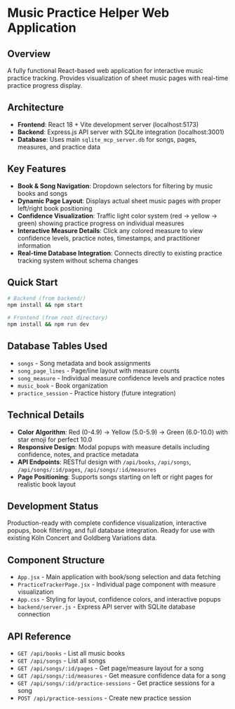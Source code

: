 # Music Practice Helper Web Application

## Overview
A fully functional React-based web application for interactive music practice tracking. Provides visualization of sheet music pages with real-time practice progress display.

## Architecture
- **Frontend**: React 18 + Vite development server (localhost:5173)
- **Backend**: Express.js API server with SQLite integration (localhost:3001)
- **Database**: Uses main `sqlite_mcp_server.db` for songs, pages, measures, and practice data

## Key Features
- **Book & Song Navigation**: Dropdown selectors for filtering by music books and songs
- **Dynamic Page Layout**: Displays actual sheet music pages with proper left/right book positioning
- **Confidence Visualization**: Traffic light color system (red → yellow → green) showing practice progress on individual measures
- **Interactive Measure Details**: Click any colored measure to view confidence levels, practice notes, timestamps, and practitioner information
- **Real-time Database Integration**: Connects directly to existing practice tracking system without schema changes

## Quick Start
```bash
# Backend (from backend/)
npm install && npm start

# Frontend (from root directory)
npm install && npm run dev
```

## Database Tables Used
- `songs` - Song metadata and book assignments
- `song_page_lines` - Page/line layout with measure counts
- `song_measure` - Individual measure confidence levels and practice notes
- `music_book` - Book organization
- `practice_session` - Practice history (future integration)

## Technical Details
- **Color Algorithm**: Red (0-4.9) → Yellow (5.0-5.9) → Green (6.0-10.0) with star emoji for perfect 10.0
- **Responsive Design**: Modal popups with measure details including confidence, notes, and practice metadata
- **API Endpoints**: RESTful design with `/api/books`, `/api/songs`, `/api/songs/:id/pages`, `/api/songs/:id/measures`
- **Page Positioning**: Supports songs starting on left or right pages for realistic book layout

## Development Status
Production-ready with complete confidence visualization, interactive popups, book filtering, and full database integration. Ready for use with existing Köln Concert and Goldberg Variations data.

## Component Structure
- `App.jsx` - Main application with book/song selection and data fetching
- `PracticeTrackerPage.jsx` - Individual page component with measure visualization
- `App.css` - Styling for layout, confidence colors, and interactive popups
- `backend/server.js` - Express API server with SQLite database connection

## API Reference
- `GET /api/books` - List all music books
- `GET /api/songs` - List all songs
- `GET /api/songs/:id/pages` - Get page/measure layout for a song
- `GET /api/songs/:id/measures` - Get measure confidence data for a song
- `GET /api/songs/:id/practice-sessions` - Get practice sessions for a song
- `POST /api/practice-sessions` - Create new practice session